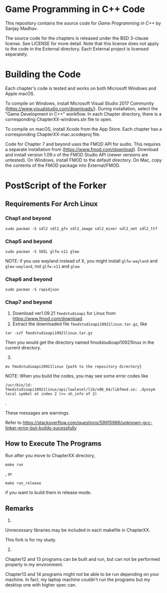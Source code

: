 # Game Programming in C++ Code
This repository contains the source code for *Game Programming in C++* by Sanjay Madhav.

The source code for the chapters is released under the BSD 3-clause
license. See LICENSE for more detail. Note that this license does not apply to
the code in the External directory. Each External project is licensed separately.

# Building the Code
Each chapter's code is tested and works on both Microsoft Windows and Apple macOS.

To compile on Windows, install Microsoft Visual Studio 2017 Community
(https://www.visualstudio.com/downloads/). During installation, select the
"Game Development in C++" workflow. In each Chapter directory, there is a
corresponding ChapterXX-windows.sln file to open.

To compile on macOS, install Xcode from the App Store. Each chapter has
a corresponding ChapterXX-mac.xcodeproj file.

Code for Chapter 7 and beyond uses the FMOD API for audio. This requires
a separate installation from (https://www.fmod.com/download). Download
and install version 1.09.x of the FMOD Studio API (newer versions are untested).
On Windows, install FMOD to the default directory. On Mac, copy the contents
of the FMOD package into External/FMOD.

# PostScript of the Forker
## Requirements For Arch Linux
### Chap1 and beyond
```
sudo pacman -S sdl2 sdl2_gfx sdl2_image sdl2_mixer sdl2_net sdl2_ttf
```

### Chap5 and beyond
```
sudo pacman -S SOIL glfw-x11 glew
```
NOTE: if you use wayland instead of X, you might install `glfw-wayland` and `glew-wayland`, not `glfw-x11` and `glew`

### Chap6 and beyond
```
sudo pacman -S rapidjson
```

### Chap7 and beyond
1. Download ver1.09.21 `fmodstudioapi` for Linux from https://www.fmod.com/download.
2. Extract the downloaded file `fmodstudioapi10921linux.tar.gz`, like
```
tar -xzf fmodstudioapi10921linux.tar.gz
```
Then you would get the directory named fmodstudioapi10921linux in the current directory.

3. 

```
mv fmodstudioapi10921linux {path to the repository directory}
```

NOTE: When you build the codes, you may see some error codes like 
```
/usr/bin/ld: fmodstudioapi10921linux/api/lowlevel/lib/x86_64/libfmod.so: .dynsym local symbol at index 2 (>= sh_info of 2)
```
.

These messages are warnings.

Refer to https://stackoverflow.com/questions/59915966/unknown-gcc-linker-error-but-builds-sucessfully 

## How to Execute The Programs
Run after you move to ChapterXX directory,
```
make run
```
, or
```
make run_release
```
if you want to build them in release mode.


## Remarks
1. 

Unnecessary libraries may be included in each makefile in ChapterXX.

This fork is for my study.

2.

Chapter12 and 13 programs can be built and run, but can not be performed properly in my environment.  

Chapter13 and 14 programs might not be able to be run depending on your machine.
In fact, my laptop machine couldn't run the programs but my desktop one with higher spec can.
